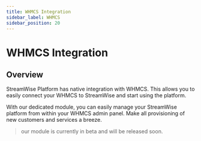 ```yaml
---
title: WHMCS Integration
sidebar_label: WHMCS
sidebar_position: 20
---
```

# WHMCS Integration

## Overview

StreamWise Platform has native integration with WHMCS. This allows you to easily connect your WHMCS to StreamWise and start using the platform.

With our dedicated module, you can easily manage your StreamWise platform from within your WHMCS admin panel. Make all provisioning of new customers and services a breeze.

> our module is currently in beta and will be released soon.